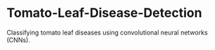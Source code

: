 # Tomato-Leaf-Disease-Detection
Classifying tomato leaf diseases using convolutional neural networks (CNNs).

